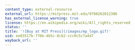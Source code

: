 ```yaml
---
content_type: external-resource
external_url: https://mitpress.mit.edu/9780262012386
has_external_license_warning: true
license: https://en.wikipedia.org/wiki/All_rights_reserved
status: ''
title: '![Buy at MIT Press](/images/mp_logo.gif)'
uid: ee83517b-776b-4b5c-8cb2-ccc0c5c7a4d7
wayback_url: ''
---
```


